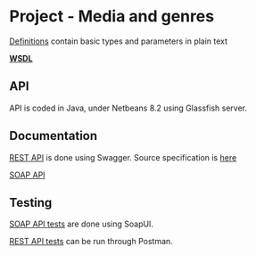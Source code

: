 # Project - Media and genres

[Definitions](docs/definitions.md) contain basic types and parameters in plain text

[**WSDL**](project.wsdl)

## API
API is coded in Java, under Netbeans 8.2 using Glassfish server.

## Documentation
[REST API](docs/rest-html/index.html) is done using Swagger.
Source specification is [here](docs/restApi.yaml)

[SOAP API](docs/soapApi.md)

## Testing
[SOAP API tests](tests/media-soapui-project.xml) are done using SoapUI.

[REST API tests](tests/MediaServiceApi.postman_collection.json) can be run through Postman.
